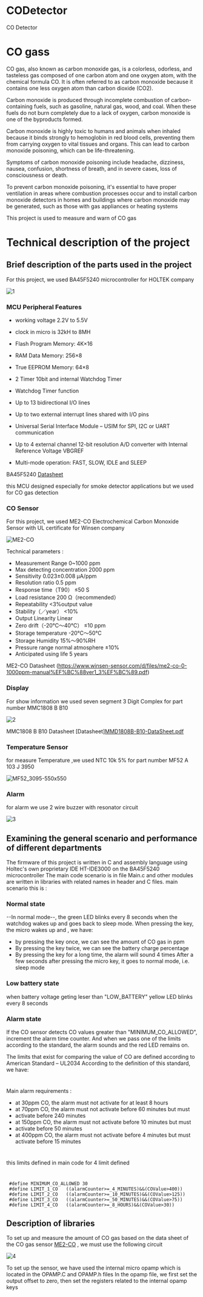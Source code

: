 # CODetector
CO Detector

# CO gass
CO gas, also known as carbon monoxide gas, is a colorless, odorless, and tasteless gas composed of one carbon atom and one oxygen atom, with the chemical formula CO. It is often referred to as carbon monoxide because it contains one less oxygen atom than carbon dioxide (CO2).

Carbon monoxide is produced through incomplete combustion of carbon-containing fuels, such as gasoline, natural gas, wood, and coal. When these fuels do not burn completely due to a lack of oxygen, carbon monoxide is one of the byproducts formed.

Carbon monoxide is highly toxic to humans and animals when inhaled because it binds strongly to hemoglobin in red blood cells, preventing them from carrying oxygen to vital tissues and organs. This can lead to carbon monoxide poisoning, which can be life-threatening. 

Symptoms of carbon monoxide poisoning include headache, dizziness, nausea, confusion, shortness of breath, and in severe cases, loss of consciousness or death.

To prevent carbon monoxide poisoning, it's essential to have proper ventilation in areas where combustion processes occur and to install carbon monoxide detectors in homes and buildings where carbon monoxide may be generated, such as those with gas appliances or heating systems

This project is used to measure and warn of CO gas

# Technical description of the project

## Brief description of the parts used in the project
For this project, we used BA45F5240 microcontroller for HOLTEK company

![1](https://github.com/Mohamadkhosravi/CODetector/assets/94738811/7303fa27-6e76-4fca-b92d-a3873ea8319e)

### MCU Peripheral Features
* working voltage 2.2V to 5.5V

* clock  in micro is 32kH to 8MH 

* Flash Program Memory: 4K×16

* RAM Data Memory: 256×8

* True EEPROM Memory: 64×8

* 2 Timer 10bit and internal Watchdog Timer

* Watchdog Timer function

* Up to 13 bidirectional I/O lines

* Up to two external interrupt lines shared with I/O pins

* Universal Serial Interface Module – USIM for SPI, I2C or UART communication

* Up to 4 external channel 12-bit resolution A/D converter with Internal Reference Voltage VBGREF
* Multi-mode operation: FAST, SLOW, IDLE and SLEEP

BA45F5240 [Datasheet](https://www.holtek.com.tw/webapi/11842/BA45F5240_5240-2v140.pdf) 

this MCU designed especially for smoke detector applications but we used for CO gas detection
### CO Sensor 
For this project, we used ME2-CO Electrochemical Carbon Monoxide Sensor with UL certificate for Winsen company

![ME2-CO](https://github.com/Mohamadkhosravi/CODetector/assets/94738811/c61d3add-fc4e-4da1-88d0-90ea02925615)

Technical parameters :
* Measurement Range	0~1000 ppm
* Max detecting concentration	2000 ppm
* Sensitivity	0.023±0.008 µA/ppm
* Resolution ratio	0.5 ppm
* Response time（T90）	≤50 S
* Load resistance	200 Ω（recommended）
* Repeatability	<3%output value
* Stability（／year）	<10%
* Output Linearity	Linear
* Zero drift（-20℃～40℃）	≤10 ppm
* Storage temperature	-20℃～50℃
* Storage Humidity	15%～90%RH
* Pressure range	normal atmosphere ±10%
* Anticipated using life	5 years


ME2-CO  Datasheet (https://www.winsen-sensor.com/d/files/me2-co-0-1000ppm-manual%EF%BC%88ver1_3%EF%BC%89.pdf)
### Display 
 For show information we used seven segment 3 Digit Complex for part number MMC1808 B B10
 
![2](https://github.com/Mohamadkhosravi/CODetector/assets/94738811/610d305e-6a13-4920-a16e-bc3b92a0b769)

MMC1808 B B10 Datasheet [Datasheet][MMD1808B-B10-DataSheet.pdf](https://github.com/Mohamadkhosravi/CODetector/files/12854924/MMD1808B-B10-DataSheet.pdf)

### Temperature Sensor
for measure Temperature ,we used NTC 10k 5% for part number MF52 A 103 J 3950

![MF52_3095-550x550](https://github.com/Mohamadkhosravi/CODetector/assets/94738811/ddeee2ff-c82c-4cc2-ac04-5c27fff9d2ae)

### Alarm 
for alarm we use 2 wire buzzer with resonator circuit



![3](https://github.com/Mohamadkhosravi/CODetector/assets/94738811/51b13706-63c2-4031-aca4-4b330883896e)

## Examining the general scenario and performance of different departments
The firmware of this project is written in C and assembly language using Holtec's own proprietary IDE HT-IDE3000  on the BA45F5240 microcontroller
The main code scenario is in file Main.c  and other modules are written in libraries with related names in header and C files.
main scenario this is : 

### Normal state

--In normal mode--, the green LED blinks every 8 seconds when the watchdog wakes up and goes back to sleep mode.
When pressing the key, the micro wakes up and , we have:

* by pressing the key once, we can see the amount of CO gas in ppm
* By pressing the key twice, we can see the battery charge percentage
* By pressing the key for a long time, the alarm will sound 4 times
After a few seconds after pressing the micro key, it goes to normal mode, i.e. sleep mode

### Low battery state
when battery voltage geting leser than "LOW_BATTERY" yellow LED blinks every 8 seconds


### Alarm state
If the CO sensor detects CO values greater than "MINIMUM_CO_ALLOWED", increment the alarm time counter.
And when we pass one of the limits according to the standard, the alarm sounds and the red LED remains on.


The limits that exist for comparing the value of CO are defined according to American Standard – UL2034
According to the definition of this standard, we have:
# #
Main alarm requirements :
 * at 30ppm CO, the alarm must not activate for at least 8 hours
 * at 70ppm CO, the alarm must not activate before 60 minutes but must
 * activate before 240 minutes
 * at 150ppm CO, the alarm must not activate before 10 minutes but must
 * activate before 50 minutes
 * at 400ppm CO, the alarm must not activate before 4 minutes but must activate before 15 minutes
  

# # 
this limits defined in main code for 4 limit defined
# # 
```
 #define MINIMUM_CO_ALLOWED 30
 #define LIMIT_1_CO   ((alarmCounter>=_4_MINUTES)&&(COValue>400))
 #define LIMIT_2_CO   ((alarmCounter>=_10_MINUTES)&&(COValue>125)) 
 #define LIMIT_3_CO   ((alarmCounter>=_50_MINUTES)&&(COValue>75)) 
 #define LIMIT_4_CO   ((alarmCounter>=_8_HOURS)&&(COValue>30))
```
## Description of libraries
To set up and measure the amount of CO gas based on the data sheet of the CO gas sensor [ME2-CO](https://github.com/Mohamadkhosravi/CODetector/assets/94738811/c61d3add-fc4e-4da1-88d0-90ea02925615)  , we must use the following circuit

![4](https://github.com/Mohamadkhosravi/CODetector/assets/94738811/d037fe12-3cf4-412c-acc0-197c10b30f03)

To set up the sensor, we have used the internal micro opamp which is located in the OPAMP.C and OPAMP.h files
In the opamp file, we first set the output offset to zero, then set the registers related to the internal opamp keys







